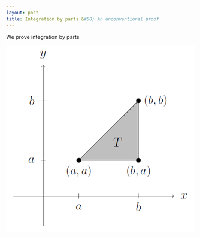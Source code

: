 ```yaml
---
layout: post
title: Integration by parts &#58; An unconventional proof
---
```


We prove integration by parts

<p align="center">
  <img src="https://github.com/aphelly/aphelly.github.io/blob/master/images/intparts.PNG?raw=true" />
</p>

